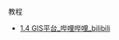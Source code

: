 教程

- [1.4 GIS平台_哔哩哔哩_bilibili](https://www.bilibili.com/video/BV1Ui4y1U7c6?p=5&vd_source=522153461914a766fc002cc8619314e4)


